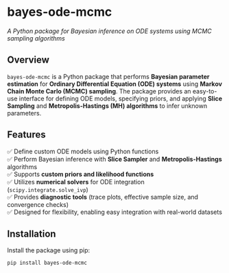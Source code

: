 # **bayes-ode-mcmc**  
*A Python package for Bayesian inference on ODE systems using MCMC sampling algorithms*  

## **Overview**  
`bayes-ode-mcmc` is a Python package that performs **Bayesian parameter estimation** for **Ordinary Differential Equation (ODE) systems** using **Markov Chain Monte Carlo (MCMC) sampling**. The package provides an easy-to-use interface for defining ODE models, specifying priors, and applying **Slice Sampling** and **Metropolis-Hastings (MH) algorithms** to infer unknown parameters.  

## **Features**  
✅ Define custom ODE models using Python functions  
✅ Perform Bayesian inference with **Slice Sampler** and **Metropolis-Hastings** algorithms  
✅ Supports **custom priors and likelihood functions**  
✅ Utilizes **numerical solvers** for ODE integration (`scipy.integrate.solve_ivp`)  
✅ Provides **diagnostic tools** (trace plots, effective sample size, and convergence checks)  
✅ Designed for flexibility, enabling easy integration with real-world datasets  

## **Installation**  
Install the package using pip:  
```bash
pip install bayes-ode-mcmc
